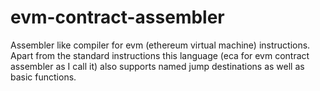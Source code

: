 # evm-contract-assembler
Assembler like compiler for evm (ethereum virtual machine) instructions. Apart from the standard instructions this language (eca for evm contract assembler as I call it) also supports named jump destinations as well as basic functions.

